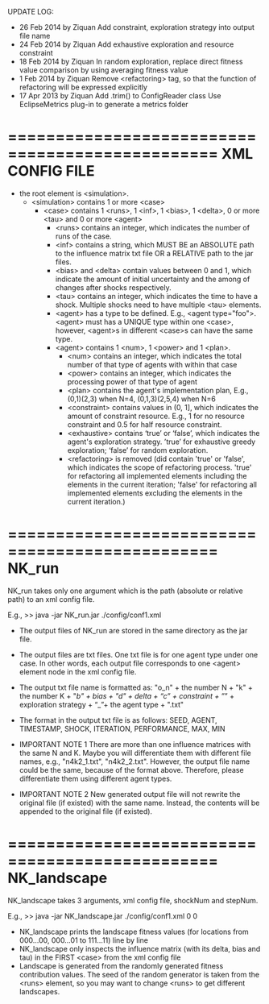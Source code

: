 UPDATE LOG: 
- 26 Feb 2014 by Ziquan
	Add constraint, exploration strategy into output file name
- 24 Feb 2014 by Ziquan
	Add exhaustive exploration and resource constraint
- 18 Feb 2014 by Ziquan
	In random exploration, replace direct fitness value comparison by using averaging fitness value
- 1 Feb 2014 by Ziquan
	Remove &lt;refactoring&gt; tag, so that the function of refactoring will be expressed explicitly 
- 17 Apr 2013 by Ziquan
	Add .trim() to ConfigReader class
	Use EclipseMetrics plug-in to generate a metrics folder

================================================
XML CONFIG FILE
================================================

- the root element is &lt;simulation&gt;.
	- &lt;simulation&gt; contains 1 or more &lt;case&gt;
		- &lt;case&gt; contains 1 &lt;runs&gt;, 1 &lt;inf&gt;, 1 &lt;bias&gt;, 1 &lt;delta&gt;, 0 or more &lt;tau&gt; and 0 or more &lt;agent&gt;
			- &lt;runs&gt; contains an integer, which indicates the number of runs of the case.
			- &lt;inf&gt; contains a string, which MUST BE an ABSOLUTE path to the influence matrix txt file OR a RELATIVE path to the jar files.
			- &lt;bias&gt; and &lt;delta&gt; contain values between 0 and 1, which indicate the amount of initial uncertainty and the among of changes after shocks respectively.
			- &lt;tau&gt; contains an integer, which indicates the time to have a shock. Multiple shocks need to have multiple &lt;tau&gt; elements.
			- &lt;agent&gt; has a type to be defined. E.g., &lt;agent type="foo"&gt;. &lt;agent&gt; must has a UNIQUE type within one &lt;case&gt;, however, &lt;agent&gt;s in different &lt;case&gt;s can have the same type.
			- &lt;agent&gt; contains 1 &lt;num&gt;, 1 &lt;power&gt; and 1 &lt;plan&gt;.
				- &lt;num&gt; contains an integer, which indicates the total number of that type of agents with within that case
				- &lt;power&gt; contains an integer, which indicates the processing power of that type of agent
				- &lt;plan&gt; contains the agent's implementation plan, E.g., (0,1)(2,3) when N=4, (0,1,3)(2,5,4) when N=6
				- &lt;constraint&gt; contains values in (0, 1], which indicates the amount of constraint resource. E.g., 1 for no resource constraint and 0.5 for half resource constraint.
				- &lt;exhaustive&gt; contains ‘true’ or ‘false’, which indicates the agent's exploration strategy. ’true’ for exhaustive greedy exploration; ‘false’ for random exploration.
				- &lt;refactoring&gt; is removed (did contain 'true' or 'false', which indicates the scope of refactoring process. 'true' for refactoring all implemented elements including the elements in the current iteration; 'false' for refactoring all implemented elements excluding the elements in the current iteration.)

================================================
NK_run
================================================
NK_run takes only one argument which is the path (absolute or relative path) to an xml config file.

E.g.,
&gt;&gt; java -jar NK_run.jar ./config/conf1.xml

- The output files of NK_run are stored in the same directory as the jar file.
- The output files are txt files. One txt file is for one agent type under one case. In other words, each output file corresponds to one &lt;agent&gt; element node in the xml config file.
- The output txt file name is formatted as:
"o_n" + the number N + "k" + the number K + "_b" + bias + "d" + delta + “c” + constraint + ”_” + exploration strategy + “_”+ the agent type + ".txt"
- The format in the output txt file is as follows:
SEED, AGENT, TIMESTAMP, SHOCK, ITERATION, PERFORMANCE, MAX, MIN	

- IMPORTANT NOTE 1
There are more than one influence matrices with the same N and K. Maybe you will differentiate them with different file names, e.g., "n4k2_1.txt", "n4k2_2.txt". However, the output file name could be the same, because of the format above. Therefore, please differentiate them using different agent types.

- IMPORTANT NOTE 2
New generated output file will not rewrite the original file (if existed) with the same name. Instead, the contents will be appended to the original file (if existed).


================================================
NK_landscape
================================================
NK_landscape takes 3 arguments, xml config file, shockNum and stepNum.

E.g.,
&gt;&gt; java -jar NK_landscape.jar ./config/conf1.xml 0 0

- NK_landscape prints the landscape fitness values (for locations from 000…00, 000…01 to 111…11) line by line
- NK_landscape only inspects the influence matrix (with its delta, bias and tau) in the FIRST &lt;case&gt;
 from the xml config file
- Landscape is generated from the randomly generated fitness contribution values. The seed of the random generator is taken from the &lt;runs&gt; element, so you may want to change &lt;runs&gt; to get different landscapes.

